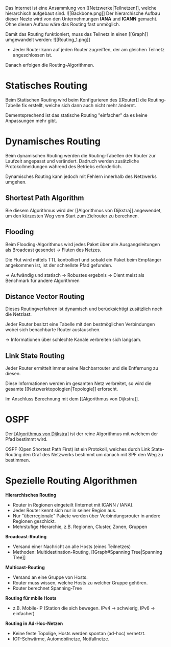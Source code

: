 Das Internet ist eine Ansammlung von [[Netzwerke|Teilnetzen]], welche hierarchisch aufgebaut sind.
![[Backbone.png]]
Der hierarchische Aufbau dieser Nezte wird von den Unternehmungen **IANA** und **ICANN** gemacht. Ohne diesen Aufbau wäre das Routing fast unmöglich.

Damit das Routing funktioniert, muss das Teilnetz in einen [[Graph]] umgewandelt werden:
![[Routing_1.png]]
- Jeder Router kann auf jeden Router zugreiffen, der am gleichen Teilnetz angeschlossen ist.

Danach erfolgen die Routing-Algorithmen.

# Statisches Routing
Beim Statischen Routing wird beim Konfigurieren des [[Router]] die Routing-Tabelle fix erstellt, welche sich dann auch nicht mehr ändernt.

Dementsprechend ist das statische Routing "einfacher" da es keine Anpassungen mehr gibt.

# Dynamisches Routing
Beim dynamischen Routing werden die Routing-Tabellen der Router zur Laufzeit angepasst und verändert.
Dadruch werden zusätzliche Protokollmeldungen während des Betriebs erforderlich.

Dynamisches Routing kann jedoch mit Fehlern innerhalb des Netzwerks umgehen.

## Shortest Path Algorithm
Bie diesem Algorithmus wird der [[Algorithmus von Dijkstra]] angewendet, um den kürzesten Weg vom Start zum Zielrouter zu berechnen.

## Flooding
Beim Flooding-Algorithmus wird jedes Paket über alle Ausgangsleitungen als Broadcast gesendet -> Fluten des Netzes.

Die Flut wird mittels TTL kontrolliert und sobald ein Paket beim Empfänger angekommen ist, ist der schnellste Pfad gefunden.

-> Aufwändig und statisch
-> Robustes ergebnis
-> Dient meist als Benchmark für andere Algorithmen

## Distance Vector Routing
Dieses Routingverfahren ist dynamisch und berücksichtigt zusätzlich noch die Netzlast.

Jeder Router besitzt eine Tabelle mit den bestmöglichen Verbindungen wobei sich benachbarte Router austauschen.

-> Informationen über schlechte Kanäle verbreiten sich langsam.

## Link State Routing
Jeder Router ermittelt immer seine Nachbarrouter und die Entfernung zu diesen.

Diese Informationen werden im gesamten Netz verbreitet, so wird die gesamte [[Netzwerktopologien|Topologie]] erforscht.

Im Anschluss Berechnung mit dem [[Algorithmus von Dijkstra]].


# OSPF
Der [[Algorithmus von Dijkstra]](SPF) ist der reine Algorithmus mit welchem der Pfad bestimmt wird.

OSPF (Open Shortest Path First) ist ein Protokoll, welches durch Link State-Routing den Graf des Netzwerks bestimmt um danach mit SPF den Weg zu bestimmen.

# Spezielle Routing Algorithmen
**Hierarchisches Routing**
- Router in Regionen eingeteilt (Internet mit ICANN / IANA).
- Jeder Router kennt sich nur in seiner Region aus.
- Nur "überregionale" Pakete werden über Verbindungsrouter in andere Regionen geschickt.
- Mehrstufige Hierarchie, z.B. Regionen, Cluster, Zonen, Gruppen

**Broadcast-Routing**
- Versand einer Nachricht an alle Hosts (eines Teilnetzes)
- Methoden: Multidestination-Routing, [[Graph#Spanning Tree|Spanning Tree]]

**Multicast-Routing**
- Versand an eine Gruppe von Hosts.
- Router muss wissen, welche Hosts zu welcher Gruppe gehören.
- Router berechnet Spanning-Tree

**Routing für mbile Hosts**
- z.B. Mobile-IP (Station die sich bewegen. IPv4 -> schwierig, IPv6 -> einfacher)

**Routing in Ad-Hoc-Netzen**
- Keine feste Topolige, Hosts werden spontan (ad-hoc) vernetzt.
- IOT-Schwärme, Automobilnetze, Notfallnetze.

